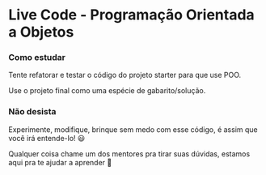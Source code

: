# Live Code - Programação Orientada a Objetos

### Como estudar

Tente refatorar e testar o código do projeto starter para que use POO.

Use o projeto final como uma espécie de gabarito/solução.

### Não desista

Experimente, modifique, brinque sem medo com esse código, é assim que você irá entende-lo! 😃

Qualquer coisa chame um dos mentores pra tirar suas dúvidas, estamos aqui pra te ajudar a aprender 🌱
